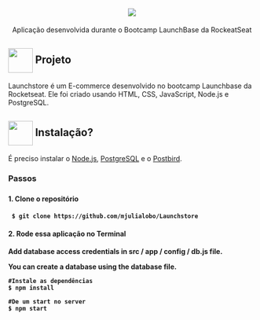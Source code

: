 <h1 align="center">
   <img src="https://user-images.githubusercontent.com/65983895/90971305-2ce3ed00-e4e5-11ea-9750-2170b5bdd2aa.PNG"/>
</h1>
 <p align="center"> Aplicação desenvolvida durante o Bootcamp LaunchBase da RockeatSeat </P>  
 
<h2> <img src= "https://img.icons8.com/plasticine/2x/rocket.png" width="50px" height="50px" align="center"/> Projeto </h2>

<p> Launchstore é um E-commerce desenvolvido no bootcamp Launchbase da Rocketseat. Ele foi criado usando HTML, CSS, JavaScript, Node.js e PostgreSQL. </p>

<h2> <img src="https://i.dlpng.com/static/png/6577858_preview.png" width="50px" align="center"/> Instalação? </h2>
<p> É preciso instalar o <a href="https://nodejs.org/en/">Node.js</a>, <a href="https://www.postgresql.org/">PostgreSQL</a> e o <a href="https://www.electronjs.org/apps/postbird">Postbird</a>. </p>

<h3> Passos <h3>
<h4> 1. Clone o repositório <h4>

```
 $ git clone https://github.com/mjulialobo/Launchstore
```

<h4> 2. Rode essa aplicação no Terminal <h4>

<p> Add database access credentials in src / app / config / db.js file. </p>
<p> You can create a database using the database file. </p>

```
#Instale as dependências 
$ npm install

#De um start no server
$ npm start

```
